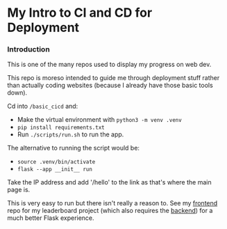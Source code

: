 My Intro to CI and CD for Deployment
======

### Introduction
This is one of the many repos used to display my progress on web dev.

This repo is moreso intended to guide me through deployment stuff rather than actually coding websites (because I already have those basic tools down).

Cd into `/basic_cicd` and:
* Make the virtual environment with `python3 -m venv .venv`
* `pip install requirements.txt`
* Run `./scripts/run.sh` to run the app.

The alternative to running the script would be:
* `source .venv/bin/activate`
* `flask --app __init__ run`

Take the IP address and add '/hello' to the link as that's where the main page is.

This is very easy to run but there isn't really a reason to. See my [frontend](https://github.com/FutureNine972/leaderboard-basic-vue) repo for my leaderboard project (which also requires the [backend](https://github.com/FutureNine972/leaderboard-basic-flask)) for a much better Flask experience.